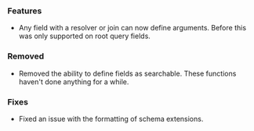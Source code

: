 ### Features

- Any field with a resolver or join can now define arguments.
  Before this was only supported on root query fields.

### Removed

- Removed the ability to define fields as searchable. These functions haven't
  done anything for a while.

### Fixes

- Fixed an issue with the formatting of schema extensions.
